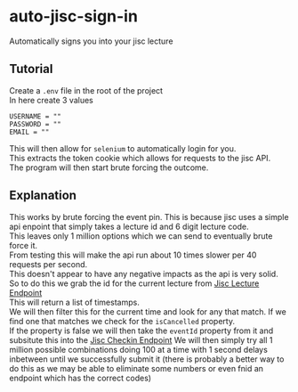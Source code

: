 # auto-jisc-sign-in

Automatically signs you into your jisc lecture  

## Tutorial

Create a `.env` file in the root of the project  
In here create 3 values  

``` env
USERNAME = ""
PASSWORD = ""
EMAIL = ""
```

This will then allow for `selenium` to automatically login for you.  
This extracts the token cookie which allows for requests to the jisc API.  
The program will then start brute forcing the outcome.  

## Explanation

This works by brute forcing the event pin. This is because jisc uses a simple api enpoint that simply takes a lecture id and 6 digit lecture code.  
This leaves only 1 million options which we can send to eventually brute force it.  
From testing this will make the api run about 10 times slower per 40 requests per second.  
This doesn't appear to have any negative impacts as the api is very solid.  
So to do this we grab the id for the current lecture from [Jisc Lecture Endpoint](https://api.la.jisc.ac.uk/event/timetable)  
This will return a list of timestamps.  
We will then filter this for the current time and look for any that match. If we find one that matches we check for the `isCancelled` property.  
If the property is false we will then take the `eventId` property from it and subsitute this into the [Jisc Checkin Endpoint](https://api.la.jisc.ac.uk/event/lookup/000000?id=eventId)
We will then simply try all 1 million possible combinations doing 100 at a time with 1 second delays inbetween until we successfully submit it (there is probably a better way to do this as we may be able to eliminate some numbers or even fnid an endpoint which has the correct codes)  
